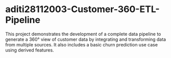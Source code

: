 # aditi28112003-Customer-360-ETL-Pipeline
This project demonstrates the development of a complete data pipeline to generate a 360° view of customer data by integrating and transforming data from multiple sources. It also includes a basic churn prediction use case using derived features.
